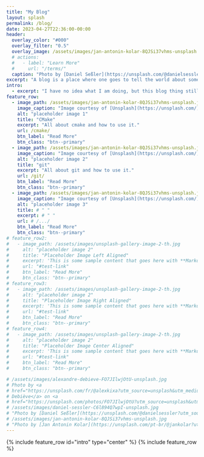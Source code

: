 ```yaml
---
title: "My Blog"
layout: splash
permalink: /blog/
date: 2023-04-27T22:36:00-00:00
header:
  overlay_color: "#000"
  overlay_filter: "0.5"
  overlay_image: /assets/images/jan-antonin-kolar-8QJSi37vhms-unsplash.jpg
  # actions:
  #   - label: "Learn More"
  #     url: "/terms/"
  caption: "Photo by [Daniel Seßler](https://unsplash.com/@danielsessler?utm_source=unsplash&utm_medium=referral&utm_content=creditCopyText) on [**Unsplash**](https://unsplash.com/photos/C6l894Q7wpI?utm_source=unsplash&utm_medium=referral&utm_content=creditCopyText)"
excerpt: "A blog is a place where one goes to tell the world about something interesting. But usually it comes down to either complaints or achivements. And I choose to do the later."
intro: 
  - excerpt: "I have no idea what I am doing, but this blog thing still interests me, so I guess I will do something."
feature_row:
  - image_path: /assets/images/jan-antonin-kolar-8QJSi37vhms-unsplash.jpg
    image_caption: "Image courtesy of [Unsplash](https://unsplash.com/)"
    alt: "placeholder image 1"
    title: "CMake"
    excerpt: "All about cmake and how to use it."
    url: /cmake/
    btn_label: "Read More"
    btn_class: "btn--primary"
  - image_path: /assets/images/jan-antonin-kolar-8QJSi37vhms-unsplash.jpg
    image_caption: "Image courtesy of [Unsplash](https://unsplash.com/)"
    alt: "placeholder image 2"
    title: "git"
    excerpt: "All about git and how to use it."
    url: /git/
    btn_label: "Read More"
    btn_class: "btn--primary"
  - image_path: /assets/images/jan-antonin-kolar-8QJSi37vhms-unsplash.jpg
    image_caption: "Image courtesy of [Unsplash](https://unsplash.com/)"
    alt: "placeholder image 3"
    title: # " "
    excerpt: # " "
    url: # /.../
    btn_label: "Read More"
    btn_class: "btn--primary"
# feature_row2:
#   - image_path: /assets/images/unsplash-gallery-image-2-th.jpg
#     alt: "placeholder image 2"
#     title: "Placeholder Image Left Aligned"
#     excerpt: 'This is some sample content that goes here with **Markdown** formatting. Left aligned with `type="left"`'
#     url: "#test-link"
#     btn_label: "Read More"
#     btn_class: "btn--primary"
# feature_row3:
#   - image_path: /assets/images/unsplash-gallery-image-2-th.jpg
#     alt: "placeholder image 2"
#     title: "Placeholder Image Right Aligned"
#     excerpt: 'This is some sample content that goes here with **Markdown** formatting. Right aligned with `type="right"`'
#     url: "#test-link"
#     btn_label: "Read More"
#     btn_class: "btn--primary"
# feature_row4:
#   - image_path: /assets/images/unsplash-gallery-image-2-th.jpg
#     alt: "placeholder image 2"
#     title: "Placeholder Image Center Aligned"
#     excerpt: 'This is some sample content that goes here with **Markdown** formatting. Centered with `type="center"`'
#     url: "#test-link"
#     btn_label: "Read More"
#     btn_class: "btn--primary"

# /assets/images/alexandre-debieve-FO7JIlwjOtU-unsplash.jpg
# Photo by <a
# href="https://unsplash.com/fr/@alexkixa?utm_source=unsplash&utm_medium=referral&utm_content=creditCopyText">Alexandre
# Debiève</a> on <a
# href="https://unsplash.com/photos/FO7JIlwjOtU?utm_source=unsplash&utm_medium=referral&utm_content=creditCopyText"><strong>Unsplash</strong></a>
# /assets/images/daniel-sessler-C6l894Q7wpI-unsplash.jpg
# "Photo by [Daniel Seßler](https://unsplash.com/@danielsessler?utm_source=unsplash&utm_medium=referral&utm_content=creditCopyText) on [**Unsplash**](https://unsplash.com/photos/C6l894Q7wpI?utm_source=unsplash&utm_medium=referral&utm_content=creditCopyText)"
# /assets/images/jan-antonin-kolar-8QJSi37vhms-unsplash.jpg
# "Photo by [Jan Antonin Kolar](https://unsplash.com/pt-br/@jankolar?utm_source=unsplash&utm_medium=referral&utm_content=creditCopyText) on [**Unsplash**](https://unsplash.com/photos/8QJSi37vhms?utm_source=unsplash&utm_medium=referral&utm_content=creditCopyText)"
---
```


{% include feature_row id="intro" type="center" %}
{% include feature_row %}
<!-- {% include feature_row id="feature_row2" type="left" %} -->
<!-- {% include feature_row id="feature_row3" type="right" %} -->
<!-- {% include feature_row id="feature_row4" type="center" %} -->
  